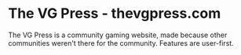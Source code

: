 # The VG Press - thevgpress.com

The VG Press is a community gaming website, made because other communities weren't there for the community. Features are user-first.
